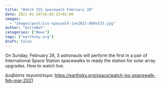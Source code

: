 ```yaml
---
title: "Watch ISS spacewalk February 28"
date: 2021-02-26T16:03:21+01:00
images:
  - "images/post/iss-spacwalk-jan2021-800x533.jpg"
author: "AstroBot"
categories: ["News"]
tags: ["earthsky.org"]
draft: false
---
```


On Sunday, February 28, 3 astronauts will perform the first in a pair of International Space Station spacewalks to ready the station for solar array upgrades. How to watch live.

Διαβάστε περισσότερα: https://earthsky.org/space/watch-iss-spacewalk-feb-mar-2021
